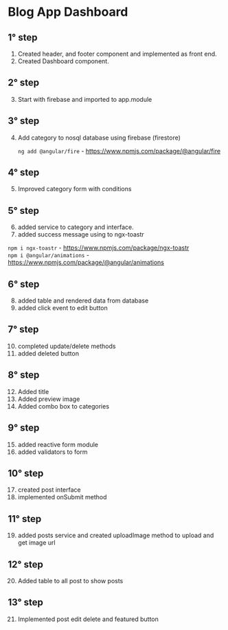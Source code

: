# Blog App Dashboard

## 1° step

1. Created header, and footer component and implemented as front end.
2. Created Dashboard component.

## 2° step

3. Start with firebase and imported to app.module

## 3° step

4. Add category to nosql database using firebase (firestore)

   `ng add @angular/fire` - https://www.npmjs.com/package/@angular/fire

## 4° step

5. Improved category form with conditions

## 5° step

6. added service to category and interface.
7. added success message using to ngx-toastr

`npm i ngx-toastr` - https://www.npmjs.com/package/ngx-toastr \
`npm i @angular/animations` - https://www.npmjs.com/package/@angular/animations

## 6° step

8. added table and rendered data from database
9. added click event to edit button

## 7° step

10. completed update/delete methods
11. added deleted button

## 8° step

12. Added title
13. Added preview image
14. Added combo box to categories

## 9° step

15. added reactive form module
16. added validators to form

## 10° step

17. created post interface
18. implemented onSubmit method

## 11° step

19. added posts service and created uploadImage method to upload and get image url

## 12° step

20. Added table to all post to show posts

## 13° step

21. Implemented post edit delete and featured button
